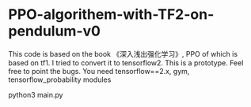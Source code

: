 # PPO-algorithem-with-TF2-on-pendulum-v0
This code is based on the book 《深入浅出强化学习》, PPO of which is based on tf1. I tried to convert it to tensorflow2. This is a prototype. Feel free to point the bugs.
You need tensorflow==2.x, gym, tensorflow_probability modules

python3 main.py
 
